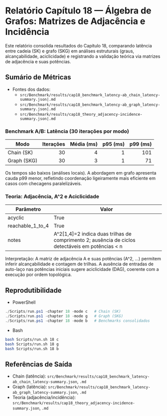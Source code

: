 # Relatório Capítulo 18 — Álgebra de Grafos: Matrizes de Adjacência e Incidência

Este relatório consolida resultados do Capítulo 18, comparando latência entre cadeia (SK) e grafo (SKG) em análises estruturais (graus, alcançabilidade, aciclicidade) e registrando a validação teórica via matrizes de adjacência e suas potências.

## Sumário de Métricas

- Fontes dos dados:
  - `src/Benchmark/results/cap18_benchmark_latency-ab_chain_latency-summary.json|.md`
  - `src/Benchmark/results/cap18_benchmark_latency-ab_graph_latency-summary.json|.md`
  - `src/Benchmark/results/cap18_theory_adjacency-incidence-summary.json|.md`

### Benchmark A/B: Latência (30 iterações por modo)

| Modo | Iterações | Média (ms) | p95 (ms) | p99 (ms) |
|---|---:|---:|---:|---:|
| Chain (SK) | 30 | 4 | 1 | 101 |
| Graph (SKG) | 30 | 3 | 1 | 71 |

Os tempos são baixos (análises locais). A abordagem em grafo apresenta cauda p99 menor, refletindo coordenação ligeiramente mais eficiente em casos com checagens paralelizáveis.

### Teoria: Adjacência, A^2 e Aciclicidade

| Parâmetro | Valor |
|---|---|
| acyclic | True |
| reachable_1_to_4 | True |
| notes | A^2[1,4]=2 indica duas trilhas de comprimento 2; ausência de ciclos detectáveis em potências < n |

Interpretação: A matriz de adjacência A e suas potências (A^2, ...) permitem inferir alcançabilidade e contagem de trilhas. A ausência de entradas de auto-laço nas potências iniciais sugere aciclicidade (DAG), coerente com a execução por ordem topológica.

## Reprodutibilidade

- PowerShell
```powershell
./Scripts/run.ps1 -chapter 18 -mode c   # Chain (SK)
./Scripts/run.ps1 -chapter 18 -mode g   # Graph (SKG)
./Scripts/run.ps1 -chapter 18 -mode b   # Benchmarks consolidados
```

- Bash
```bash
bash Scripts/run.sh 18 c
bash Scripts/run.sh 18 g
bash Scripts/run.sh 18 b
```

## Referências de Saída

- Chain (latência): `src/Benchmark/results/cap18_benchmark_latency-ab_chain_latency-summary.json`, `.md`
- Graph (latência): `src/Benchmark/results/cap18_benchmark_latency-ab_graph_latency-summary.json`, `.md`
- Teoria (adjacência/incidência): `src/Benchmark/results/cap18_theory_adjacency-incidence-summary.json`, `.md`

